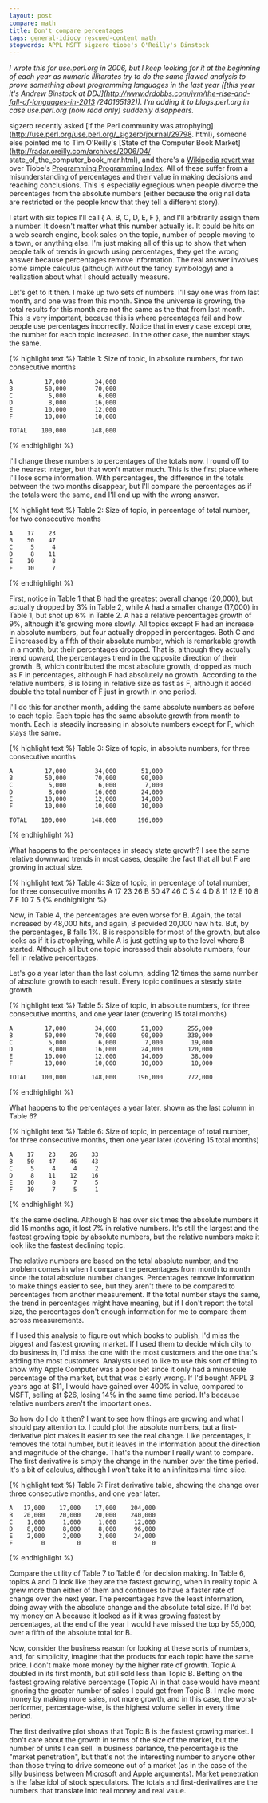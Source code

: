 ```yaml
---
layout: post
compare: math
title: Don't compare percentages
tags: general-idiocy rescued-content math
stopwords: APPL MSFT sigzero tiobe's O'Reilly's Binstock
---
```



*I wrote this for use.perl.org in 2006, but I keep looking for it at
the beginning of each year as numeric illiterates try to do the same
flawed analysis to prove something about programming languages in the
last year ([this year it's Andrew Binstock at
DDJ](http://www.drdobbs.com/jvm/the-rise-and-fall-of-languages-in-2013
/240165192)). I'm adding it to blogs.perl.org in case use.perl.org
(now read only) suddenly disappears.*

sigzero recently asked [if the Perl community was
atrophying](http://use.perl.org/use.perl.org/_sigzero/journal/29798.
html), someone else pointed me to Tim O'Reilly's [State of the
Computer Book
Market](http://radar.oreilly.com/archives/2006/04/
state_of_the_computer_book_mar.html), and there's a [Wikipedia revert
war](http://en.wikipedia.org/w/index.php?title=Perl&action=history)
over Tiobe's [Programming Programming
Index](http://www.tiobe.com/tpci.htm). All of these suffer from a
misunderstanding of percentages and their value in making decisions
and reaching conclusions. This is especially egregious when people
divorce the percentages from the absolute numbers (either because the
original data are restricted or the people know that they tell a
different story).

I start with six topics I'll call { A, B, C, D, E, F }, and I'll
arbitrarily assign them a number. It doesn't matter what this number
actually is. It could be hits on a web search engine, book sales on
the topic, number of people moving to a town, or anything else. I'm
just making all of this up to show that when people talk of trends in
growth using percentages, they get the wrong answer because
percentages remove information. The real answer involves some simple
calculus (although without the fancy symbology) and a realization
about what I should actually measure.

Let's get to it then. I make up two sets of numbers. I'll say one was
from last month, and one was from this month. Since the universe is
growing, the total results for this month are not the same as the that
from last month. This is very important, because this is where
percentages fail and how people use percentages incorrectly. Notice
that in every case except one, the number for each topic increased. In
the other case, the number stays the same.

{% highlight text %}
Table 1: Size of topic, in absolute numbers,
for two consecutive months

    A         17,000        34,000
    B         50,000        70,000
    C          5,000         6,000
    D          8,000        16,000
    E         10,000        12,000
    F         10,000        10,000

    TOTAL    100,000       148,000
{% endhighlight %}

I'll change these numbers to percentages of the totals now. I round
off to the nearest integer, but that won't matter much. This is the
first place where I'll lose some information. With percentages, the
difference in the totals between the two months disappear, but I'll
compare the percentages as if the totals were the same, and I'll end
up with the wrong answer.

{% highlight text %}
Table 2: Size of topic, in percentage of total number,
for two consecutive months

    A    17    23
    B    50    47
    C     5     4
    D     8    11
    E    10     8
    F    10     7
{% endhighlight %}

First, notice in Table 1 that B had the greatest overall change
(20,000), but actually dropped by 3% in Table 2, while A had a smaller
change (17,000) in Table 1, but shot up 6% in Table 2. A has a
relative percentages growth of 9%, although it's growing more slowly.
All topics except F had an increase in absolute numbers, but four
actually dropped in percentages. Both C and E increased by a fifth of
their absolute number, which is remarkable growth in a month, but
their percentages dropped. That is, although they actually trend
upward, the percentages trend in the opposite direction of their
growth. B, which contributed the most absolute growth, dropped as much
as F in percentages, although F had absolutely no growth. According to
the relative numbers, B is losing in relative size as fast as F,
although it added double the total number of F just in growth in one
period.

I'll do this for another month, adding the same absolute numbers as
before to each topic. Each topic has the same absolute growth from
month to month. Each is steadily increasing in absolute numbers except
for F, which stays the same.

{% highlight text %}
Table 3: Size of topic, in absolute numbers,
for three consecutive months

    A         17,000        34,000       51,000
    B         50,000        70,000       90,000
    C          5,000         6,000        7,000
    D          8,000        16,000       24,000
    E         10,000        12,000       14,000
    F         10,000        10,000       10,000

    TOTAL    100,000       148,000      196,000
{% endhighlight %}

What happens to the percentages in steady state growth? I see the same
relative downward trends in most cases, despite the fact that all but
F are growing in actual size.

{% highlight text %}
Table 4: Size of topic, in percentage of total number,
for three consecutive months
    A    17    23    26
    B    50    47    46
    C     5     4     4
    D     8    11    12
    E    10     8     7
    F    10     7     5
{% endhighlight %}

Now, in Table 4, the percentages are even worse for B. Again, the
total increased by 48,000 hits, and again, B provided 20,000 new hits.
But, by the percentages, B falls 1%. B is responsible for most of the
growth, but also looks as if it is atrophying, while A is just getting
up to the level where B started. Although all but one topic increased
their absolute numbers, four fell in relative percentages.

Let's go a year later than the last column, adding 12 times the same
number of absolute growth to each result. Every topic continues a
steady state growth.

{% highlight text %}
Table 5: Size of topic, in absolute numbers, for three
consecutive months, and one year later (covering
15 total months)

    A         17,000        34,000       51,000       255,000
    B         50,000        70,000       90,000       330,000
    C          5,000         6,000        7,000        19,000
    D          8,000        16,000       24,000       120,000
    E         10,000        12,000       14,000        38,000
    F         10,000        10,000       10,000        10,000

    TOTAL    100,000       148,000      196,000       772,000
{% endhighlight %}

What happens to the percentages a year later, shown as the last column
in Table 6?

{% highlight text %}
Table 6: Size of topic, in percentage of total number,
for three consecutive months, then one year later (covering
15 total months)

    A    17    23    26    33
    B    50    47    46    43
    C     5     4     4     2
    D     8    11    12    16
    E    10     8     7     5
    F    10     7     5     1
{% endhighlight %}

It's the same decline. Although B has over six times the absolute
numbers it did 15 months ago, it lost 7% in relative numbers. It's
still the largest and the fastest growing topic by absolute numbers,
but the relative numbers make it look like the fastest declining
topic.

The relative numbers are based on the total absolute number, and the
problem comes in when I compare the percentages from month to month
since the total absolute number changes. Percentages remove
information to make things easier to see, but they aren't there to be
compared to percentages from another measurement. If the total number
stays the same, the trend in percentages might have meaning, but if I
don't report the total size, the percentages don't enough information
for me to compare them across measurements.

If I used this analysis to figure out which books to publish, I'd miss
the biggest and fastest growing market. If I used them to decide which
city to do business in, I'd miss the one with the most customers and
the one that's adding the most customers. Analysts used to like to use
this sort of thing to show why Apple Computer was a poor bet since it
only had a minuscule percentage of the market, but that was clearly
wrong. If I'd bought APPL 3 years ago at $11, I would have gained over
400% in value, compared to MSFT, selling at $26, losing 14% in the
same time period. It's because relative numbers aren't the important
ones.

So how do I do it then? I want to see how things are growing and what
I should pay attention to. I could plot the absolute numbers, but a
first-derivative plot makes it easier to see the real change. Like
percentages, it removes the total number, but it leaves in the
information about the direction and magnitude of the change. That's
the number I really want to compare. The first derivative is simply
the change in the number over the time period. It's a bit of calculus,
although I won't take it to an infinitesimal time slice.

{% highlight text %}
Table 7: First derivative table, showing the change over three consecutive months, and one year later.

    A   17,000    17,000    17,000    204,000
    B   20,000    20,000    20,000    240,000
    C    1,000     1,000     1,000     12,000
    D    8,000     8,000     8,000     96,000
    E    2,000     2,000     2,000     24,000
    F        0         0         0          0
{% endhighlight %}

Compare the utility of Table 7 to Table 6 for decision making. In
Table 6, topics A and D look like they are the fastest growing, when
in reality topic A grew more than either of them and continues to have
a faster rate of change over the next year. The percentages have the
least information, doing away with the absolute change and the
absolute total size. If I'd bet my money on A because it looked as if
it was growing fastest by percentages, at the end of the year I would
have missed the top by 55,000, over a fifth of the absolute total for
B.

Now, consider the business reason for looking at these sorts of
numbers, and, for simplicity, imagine that the products for each topic
have the same price. I don't make more money by the higher rate of
growth. Topic A doubled in its first month, but still sold less than
Topic B. Betting on the fastest growing relative percentage (Topic A)
in that case would have meant ignoring the greater number of sales I
could get from Topic B. I make more money by making more sales, not
more growth, and in this case, the worst-performer, percentage-wise,
is the highest volume seller in every time period.

The first derivative plot shows that Topic B is the fastest growing
market. I don't care about the growth in terms of the size of the
market, but the number of units I can sell. In business parlance, the
percentage is the "market penetration", but that's not the interesting
number to anyone other than those trying to drive someone out of a
market (as in the case of the silly business between Microsoft and
Apple arguments). Market penetration is the false idol of stock
speculators. The totals and first-derivatives are the numbers that
translate into real money and real value.
